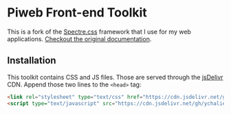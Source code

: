 # Piweb Front-end Toolkit

This is a fork of the [Spectre.css](https://picturepan2.github.io/spectre/index.html) framework that I use for my web applications. [Checkout the original documentation](https://picturepan2.github.io/spectre/getting-started.html).

## Installation

This toolkit contains CSS and JS files. Those are served through the [jsDelivr](https://www.jsdelivr.com/) CDN. Append those two lines to the `<head>` tag:

```html
<link rel="stylesheet" type="text/css" href="https://cdn.jsdelivr.net/gh/ychalier/pifekit/pifekit.css" />
<script type="text/javascript" src="https://cdn.jsdelivr.net/gh/ychalier/pifekit/pifekit.js"></script>
```

